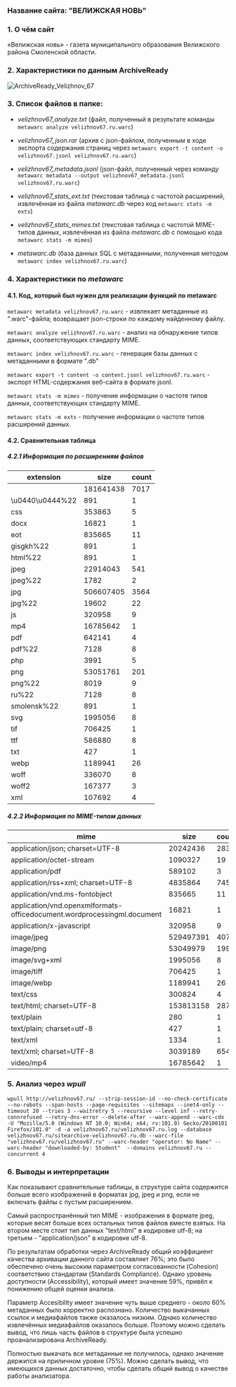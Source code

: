### Название сайта: "ВЕЛИЖСКАЯ НОВЬ"

### 1. О чём сайт

«Велижская новь» - газета муниципального образования Велижского района Смоленской области.

### 2. Характеристики по данным ArchiveReady

![ArchiveReady_Velizhnov_67](https://github.com/DukeNukem4ever/DemoGit/assets/31654733/d2eabc9b-dd6b-4d82-a415-9bc8e53b6109)

### 3. Список файлов в папке:

* *velizhnov67_analyze.txt* (файл, полученный в результате команды `metawarc analyze velizhnov67.ru.warc`)

* *velizhnov67_json.rar* (архив с json-файлом, полученным в ходе экспорта содержания страниц через `metawarc export -t content -o velizhnov67.jsonl velizhnov67.ru.warc`)

* *velizhnov67_metadata.jsonl* (json-файл, полученный через команду `metawarc metadata --output velizhnov67_metadata.jsonl velizhnov67.ru.warc`)

* *velizhnov67_stats_ext.txt* (текстовая таблица с частотой расширений, извлечённая из файла *metawarc.db* через код `metawarc stats -m exts`)

* *velizhnov67_stats_mimes.txt* (текстовая таблица с частотой MIME-типов данных, извлечённая из файла *metawarc.db* с помощью кода `metawarc stats -m mimes`)

* *metawarc.db* (база данных SQL с метаданными, полученная методом `metawarc index velizhnov67.ru.warc`)

### 4. Характеристики по *metawarc*

#### 4.1. Код, который был нужен для реализации функций по metawarc

`metawarc metadata velizhnov67.ru.warc` - извлекает метаданные из ".warc"-файла; возвращает json-строки по каждому найденному файлу.

`metawarc analyze velizhnov67.ru.warc` - анализ на обнаружение типов данных, соответствующих стандарту MIME.

`metawarc index velizhnov67.ru.warc` - генерация базы данных с метаданными в формате ".db"

`metawarc export -t content -o content.jsonl velizhnov67.ru.warc` - экспорт HTML-содержания веб-сайта в формате jsonl.

`metawarc stats -m mimes` - получение информации о частоте типов данных, соответствующих стандарту MIME.

`metawarc stats -m exts` - получение информации о частоте типов расширений данных.

#### 4.2. Сравнительная таблица

##### 4.2.1 Информация по расширениям файлов

| extension        | size      | count |
|------------------|-----------|-------|
|                  | 181641438 |  7017 |
| \u0440\u0444\%22 | 891       |     1 |
| css              | 353863    |     5 |
| docx             | 16821     |     1 |
| eot              | 835665    |    11 |
| gisgkh\%22       | 891       |     1 |
| html\%22         | 891       |     1 |
| jpeg             | 22914043  |   541 |
| jpeg\%22         | 1782      |     2 |
| jpg              | 506607405 |  3564 |
| jpg\%22          | 19602     |    22 |
| js               | 320958    |     9 |
| mp4              | 16785642  |     1 |
| pdf              | 642141    |     4 |
| pdf\%22          | 7128      |     8 |
| php              | 3991      |     5 |
| png              | 53051761  |   201 |
| png\%22          | 8019      |     9 |
| ru\%22           | 7128      |     8 |
| smolensk\%22     | 891       |     1 |
| svg              | 1995056   |     8 |
| tif              | 706425    |     1 |
| ttf              | 586880    |     8 |
| txt              | 427       |     1 |
| webp             | 1189941   |    26 |
| woff             | 336070    |     8 |
| woff2            | 167377    |     3 |
| xml              | 107692    |     4 |

##### 4.2.2 Информация по MIME-типам данных

| mime                                                                    | size      | count |
|-------------------------------------------------------------------------|-----------|-------|
| application/json; charset=UTF-8                                         | 20242436  |  2831 |
| application/octet-stream                                                | 1090327   |    19 |
| application/pdf                                                         | 589102    |     3 |
| application/rss+xml; charset=UTF-8                                      | 4835864   |   745 |
| application/vnd.ms-fontobject                                           | 835665    |    11 |
| application/vnd.openxmlformats-officedocument.wordprocessingml.document | 16821     |     1 |
| application/x-javascript                                                | 320958    |     9 |
| image/jpeg                                                              | 529497391 |  4078 |
| image/png                                                               | 53049979  |   199 |
| image/svg+xml                                                           | 1995056   |     8 |
| image/tiff                                                              | 706425    |     1 |
| image/webp                                                              | 1189941   |    26 |
| text/css                                                                | 300824    |     4 |
| text/html; charset=UTF-8                                                | 153813158 |  2878 |
| text/plain                                                              | 280       |     1 |
| text/plain; charset=utf-8                                               | 427       |     1 |
| text/xml                                                                | 1334      |     1 |
| text/xml; charset=UTF-8                                                 | 3039189   |   654 |
| video/mp4                                                               | 16785642  |     1 |

### 5. Анализ через *wpull*

`wpull http://velizhnov67.ru/ --strip-session-id --no-check-certificate --no-robots --span-hosts --page-requisites --sitemaps --inet4-only --timeout 20 --tries 3 --waitretry 5 --recursive --level inf --retry-connrefused --retry-dns-error --delete-after --warc-append --warc-cdx -U "Mozilla/5.0 (Windows NT 10.0; Win64; x64; rv:101.0) Gecko/20100101 Firefox/101.0" -d -a velizhnov67.ru/velizhnov67.ru.log --database velizhnov67.ru/sitearchive-velizhnov67.ru.db --warc-file "velizhnov67.ru/velizhnov67.ru" --warc-header "operator: No Name" --warc-header "downloaded-by: Student"  --domains velizhnov67.ru --concurrent 4`

### 6. Выводы и интерпретации

Как показывают сравнительные таблицы, в структуре сайта содержится больше всего изображений в форматах jpg, jpeg и png, если не включать файлы с пустым расширением.

Самый распространённый тип MIME - изображения в формате jpeg, которые весят больше всех остальных типов файлов вместе взятых. На втором месте стоит тип данных "text/html" в кодировке utf-8; на третьем - "application/json" в кодировке utf-8.

По результатам обработки через ArchiveReady общий коэффициент качества архивации данного сайта составляет 76%; это было обеспечено очень высоким параметром согласованности (Cohesion) соответствию стандартам (Standards Compliance). Однако уровень доступности (Accessibility), который имеет значение 59%, привёл к понижению общей оценки анализа.

Параметр Accesibility имеет значение чуть выше среднего - около 60% метаданных было корректно распознано. Количество выкачанных ссылок и медиафайлов также оказалось низким. Однако количество извлечённых медиафайлов оказалось больше. Поэтому можно сделать вывод, что лишь часть файлов в структуре была успешно проанализирована ArchiveReady.

Полностью выкачать все метаданные не получилось, однако значение держится на приличном уровне (75%). Можно сделать вывод, что имеющихся данных достаточно, чтобы сделать общий вывод о качестве работы анализатора.
